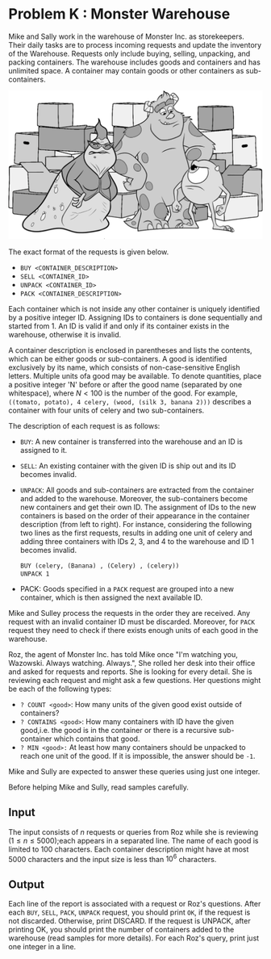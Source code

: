 # Problem K : Monster Warehouse

Mike and Sally work in the warehouse of Monster Inc. as storekeepers. Their daily tasks are to process incoming requests and update the inventory of the Warehouse. Requests only include buying, selling, unpacking, and packing containers. The warehouse includes goods and containers and has unlimited space. A container may contain goods or other containers as sub-containers.

![Image](../../img/2023/k.png)

The exact format of the requests is given below.

-   `BUY <CONTAINER_DESCRIPTION>`
-   `SELL <CONTAINER_ID>`
-   `UNPACK <CONTAINER_ID>`
-   `PACK <CONTAINER_DESCRIPTION>`

Each container which is not inside any other container is uniquely identified by a positive integer ID. Assigning IDs to containers is done sequentially and started from 1. An ID is valid if and only if its container exists in the warehouse, otherwise it is invalid.

A container description is enclosed in parentheses and lists the contents, which can be either goods or sub-containers. A good is identified exclusively by its name, which consists of non-case-sensitive English letters. Multiple units ofa good may be available. To denote quantities, place a positive integer 'N' before or after the good name (separated by one whitespace), where $N < 100$ is the number of the good. For example, `((tomato, potato), 4 celery, (wood, (silk 3, banana 2)))` describes a container with four units of celery and two sub-containers.

The description of each request is as follows:

-   `BUY`: A new container is transferred into the warehouse and an ID is assigned to it.

-   `SELL`: An existing container with the given ID is ship out and its ID becomes invalid.

-   `UNPACK`: All goods and sub-containers are extracted from the container and added to the warehouse. Moreover, the sub-containers become new containers and get their own ID. The assignment of IDs to the new containers is based on the order of their appearance in the container description (from left to right). For instance, considering the following two lines as the first requests, results in adding one unit of celery and adding three containers with IDs 2, 3, and 4 to the warehouse and ID 1 becomes invalid.

    ```
    BUY (celery, (Banana) , (Celery) , (celery))
    UNPACK 1
    ```

-   PACK: Goods specified in a `PACK` request are grouped into a new container, which is then assigned the next available ID.

Mike and Sulley process the requests in the order they are received. Any request with an invalid container ID must be discarded. Moreover, for `PACK` request they need to check if there exists enough units of each good in the warehouse.

Roz, the agent of Monster Inc. has told Mike once "I'm watching you, Wazowski. Always watching. Always.", She rolled her desk into their office and asked for requests and reports. She is looking for every detail. She is reviewing each request and might ask a few questions. Her questions might be each of the following types:

-   `? COUNT <good>`: How many units of the given good exist outside of containers?
-   `? CONTAINS <good>`: How many containers with ID have the given good,i.e. the good is in the container or there is a recursive sub-container which contains that good.
-   `? MIN <good>:` At least how many containers should be unpacked to reach one unit of the good. If it is impossible, the answer should be `-1`.

Mike and Sully are expected to answer these queries using just one integer.

Before helping Mike and Sully, read samples carefully.

## Input

The input consists of $n$ requests or queries from Roz while she is reviewing ($1 \le n \le 5000$);each appears in a separated line. The name of each good is limited to 100 characters. Each container description might have at most 5000 characters and the input size is less than $10 ^ 6$ characters.

## Output

Each line of the report is associated with a request or Roz's questions. After each `BUY`, `SELL`, `PACK`, `UNPACK` request, you should print `OK`, if the request is not discarded. Otherwise, print DISCARD. If the request is UNPACK, after printing OK, you should print the number of containers added to the warehouse (read samples for more details). For each Roz's query, print just one integer in a line.
